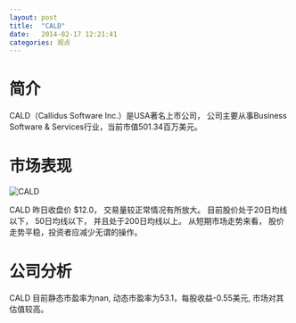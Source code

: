 ```yaml
---
layout: post
title:  "CALD"
date:   2014-02-17 12:21:41
categories: 观点
---
```


# 简介
CALD（Callidus Software Inc.）是USA著名上市公司，
公司主要从事Business Software & Services行业，当前市值501.34百万美元。

# 市场表现

![CALD](http://finviz.com/chart.ashx?t=CALD&ty=c&ta=1&p=d&s=l)

CALD 昨日收盘价 $12.0，
交易量较正常情况有所放大。
目前股价处于20日均线以下，
50日均线以下，
并且处于200日均线以上。
从短期市场走势来看，
股价走势平稳，投资者应减少无谓的操作。

# 公司分析
CALD 目前静态市盈率为nan, 动态市盈率为53.1，每股收益-0.55美元,
市场对其估值较高。
